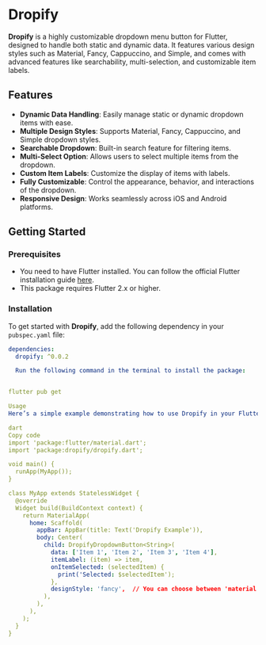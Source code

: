 <!--
This README describes the package. If you publish this package to pub.dev,
this README's contents appear on the landing page for your package.

For information about how to write a good package README, see the guide for
[writing package pages](https://dart.dev/tools/pub/writing-package-pages).

For general information about developing packages, see the Dart guide for
[creating packages](https://dart.dev/guides/libraries/create-packages)
and the Flutter guide for
[developing packages and plugins](https://flutter.dev/to/develop-packages).
-->

# Dropify

**Dropify** is a highly customizable dropdown menu button for Flutter, designed to handle both static and dynamic data. It features various design styles such as Material, Fancy, Cappuccino, and Simple, and comes with advanced features like searchability, multi-selection, and customizable item labels.

## Features

- **Dynamic Data Handling**: Easily manage static or dynamic dropdown items with ease.
- **Multiple Design Styles**: Supports Material, Fancy, Cappuccino, and Simple dropdown styles.
- **Searchable Dropdown**: Built-in search feature for filtering items.
- **Multi-Select Option**: Allows users to select multiple items from the dropdown.
- **Custom Item Labels**: Customize the display of items with labels.
- **Fully Customizable**: Control the appearance, behavior, and interactions of the dropdown.
- **Responsive Design**: Works seamlessly across iOS and Android platforms.

## Getting Started

### Prerequisites

- You need to have Flutter installed. You can follow the official Flutter installation guide [here](https://flutter.dev/docs/get-started/install).
- This package requires Flutter 2.x or higher.

### Installation

To get started with **Dropify**, add the following dependency in your `pubspec.yaml` file:

```yaml
dependencies:
  dropify: ^0.0.2

  Run the following command in the terminal to install the package:


flutter pub get

Usage
Here’s a simple example demonstrating how to use Dropify in your Flutter application:

dart
Copy code
import 'package:flutter/material.dart';
import 'package:dropify/dropify.dart';

void main() {
  runApp(MyApp());
}

class MyApp extends StatelessWidget {
  @override
  Widget build(BuildContext context) {
    return MaterialApp(
      home: Scaffold(
        appBar: AppBar(title: Text('Dropify Example')),
        body: Center(
          child: DropifyDropdownButton<String>(
            data: ['Item 1', 'Item 2', 'Item 3', 'Item 4'],
            itemLabel: (item) => item,
            onItemSelected: (selectedItem) {
              print('Selected: $selectedItem');
            },
            designStyle: 'fancy',  // You can choose between 'material', 'fancy', 'cappuccino', 'simple'
          ),
        ),
      ),
    );
  }
}
